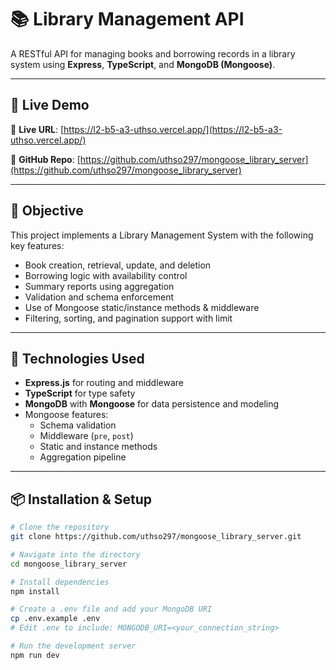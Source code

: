 # 📚 Library Management API

A RESTful API for managing books and borrowing records in a library system using **Express**, **TypeScript**, and **MongoDB (Mongoose)**.

---

## 🚀 Live Demo

🔗 **Live URL**: [https://l2-b5-a3-uthso.vercel.app/](https://l2-b5-a3-uthso.vercel.app/)

🔗 **GitHub Repo**: [https://github.com/uthso297/mongoose_library_server](https://github.com/uthso297/mongoose_library_server)

---

## 🎯 Objective

This project implements a Library Management System with the following key features:

- Book creation, retrieval, update, and deletion
- Borrowing logic with availability control
- Summary reports using aggregation
- Validation and schema enforcement
- Use of Mongoose static/instance methods & middleware
- Filtering, sorting, and pagination support with limit

---

## 🔧 Technologies Used

- **Express.js** for routing and middleware
- **TypeScript** for type safety
- **MongoDB** with **Mongoose** for data persistence and modeling
- Mongoose features:
  - Schema validation
  - Middleware (`pre`, `post`)
  - Static and instance methods
  - Aggregation pipeline

---

## 📦 Installation & Setup

```bash
# Clone the repository
git clone https://github.com/uthso297/mongoose_library_server.git

# Navigate into the directory
cd mongoose_library_server

# Install dependencies
npm install

# Create a .env file and add your MongoDB URI
cp .env.example .env
# Edit .env to include: MONGODB_URI=<your_connection_string>

# Run the development server
npm run dev
